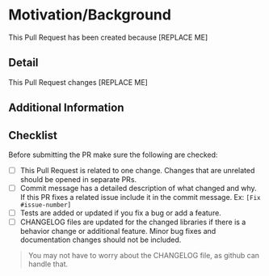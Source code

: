 # Motivation/Background

This Pull Request has been created because [REPLACE ME]

## Detail

This Pull Request changes [REPLACE ME]

## Additional Information

## Checklist

Before submitting the PR make sure the following are checked:

- [ ] This Pull Request is related to one change. Changes that are unrelated should be opened in separate PRs.
- [ ] Commit message has a detailed description of what changed and why. If this PR fixes a related issue include it in the commit message. Ex: `[Fix #issue-number]`
- [ ] Tests are added or updated if you fix a bug or add a feature.
- [ ] CHANGELOG files are updated for the changed libraries if there is a behavior change or additional feature. Minor bug fixes and documentation changes should not be included.

> You may not have to worry about the CHANGELOG file, as github can handle that.
